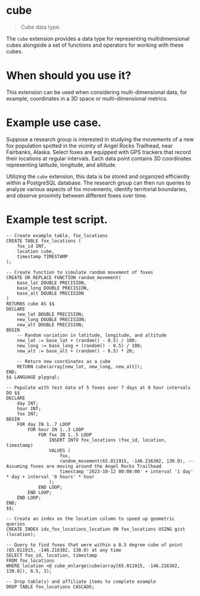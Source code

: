 # cube

> Cube data type.

The `cube` extension provides a data type for representing multidimensional cubes alongside a set of functions and operators for working with these cubes.

# When should you use it?

This extension can be used when considering multi-dimensional data, for example, coordinates in a 3D space or multi-dimensional metrics. 

# Example use case.

Suppose a research group is interested in studying the movements of a new fox population spotted in the vicinity of Angel Rocks Trailhead, near Fairbanks, Alaska.  Select foxes are equipped with GPS trackers that record their locations at regular intervals. Each data point contains 3D coordinates representing latitude, longitude, and altitude.

Utilizing the `cube` extension, this data is be stored and organized efficiently within a PostgreSQL database. The research group can then run queries to analyze various aspects of fox movements, identify territorial boundaries, and observe proximity between different foxes over time.

# Example test script.

```
-- Create example table, fox_locations
CREATE TABLE fox_locations (
    fox_id INT,
    location cube,
    timestamp TIMESTAMP
);

-- Create function to simulate random movement of foxes
CREATE OR REPLACE FUNCTION random_movement(
    base_lat DOUBLE PRECISION,
    base_long DOUBLE PRECISION,
    base_alt DOUBLE PRECISION
)
RETURNS cube AS $$
DECLARE
    new_lat DOUBLE PRECISION;
    new_long DOUBLE PRECISION;
    new_alt DOUBLE PRECISION;
BEGIN
    -- Random variation in latitude, longitude, and altitude
    new_lat := base_lat + (random() - 0.5) / 100;
    new_long := base_long + (random() - 0.5) / 100;
    new_alt := base_alt + (random() - 0.5) * 20;
    
    -- Return new coordinates as a cube
    RETURN cube(array[new_lat, new_long, new_alt]);
END;
$$ LANGUAGE plpgsql;

-- Populate with test data of 5 foxes over 7 days at 8 hour intervals
DO $$
DECLARE 
    day INT;
    hour INT;
    fox INT;
BEGIN
    FOR day IN 1..7 LOOP
        FOR hour IN 1..3 LOOP
            FOR fox IN 1..5 LOOP
                INSERT INTO fox_locations (fox_id, location, timestamp)
                VALUES (
                    fox,
                    random_movement(65.011915, -146.216302, 130.0), -- Assuming foxes are moving around the Angel Rocks Trailhead
                    timestamp '2023-10-12 00:00:00' + interval '1 day' * day + interval '8 hours' * hour
                );
            END LOOP;
        END LOOP;
    END LOOP;
END;
$$;

-- Create an index on the location column to speed up geometric queries
CREATE INDEX idx_fox_locations_location ON fox_locations USING gist (location);

-- Query to find foxes that were within a 0.5 degree cube of point (65.011915, -146.216302, 130.0) at any time
SELECT fox_id, location, timestamp
FROM fox_locations
WHERE location <@ cube_enlarge(cube(array[65.011915, -146.216302, 130.0]), 0.5, 3);

-- Drop table(s) and affiliate items to complete example
DROP TABLE fox_locations CASCADE;
```

